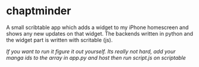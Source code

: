 # chaptminder
A small scribtable app which adds a widget to my iPhone homescreen and shows any new updates on that widget.
The backends written in python and the widget part is written with scritable (js). 

*If you want to run it figure it out yourself. Its really not hard, add your manga ids to the array in app.py and host then run script.js on scriptable*
